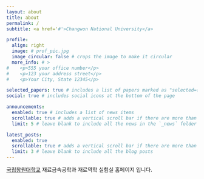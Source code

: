 ```yaml
---
layout: about
title: about
permalink: /
subtitle: <a href='#'>Changwon National University</a>

profile:
  align: right
  image: # prof_pic.jpg
  image_circular: false # crops the image to make it circular
  more_info: # >
#    <p>555 your office number</p>
#    <p>123 your address street</p>
#    <p>Your City, State 12345</p>

selected_papers: true # includes a list of papers marked as "selected={true}"
social: true # includes social icons at the bottom of the page

announcements:
  enabled: true # includes a list of news items
  scrollable: true # adds a vertical scroll bar if there are more than 3 news items
  limit: 5 # leave blank to include all the news in the `_news` folder

latest_posts:
  enabled: true
  scrollable: true # adds a vertical scroll bar if there are more than 3 new posts items
  limit: 3 # leave blank to include all the blog posts
---
```



[국립창원대학교](www.changwon.ac.kr) 재료금속공학과 재료역학 실험실 홈페이지 입니다.
